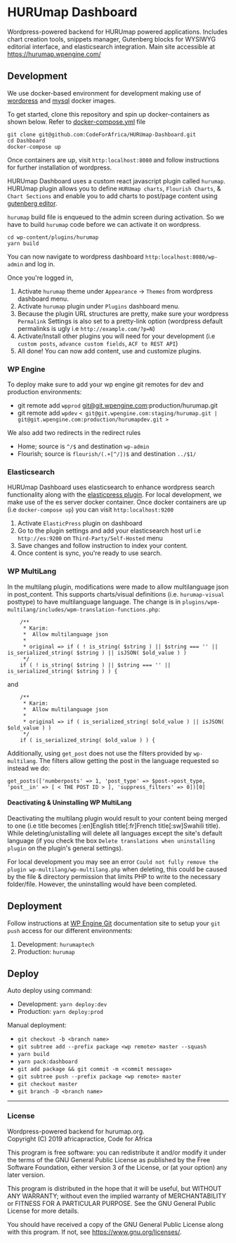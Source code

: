 # HURUmap Dashboard

Wordpress-powered backend for HURUmap powered applications. Includes chart creation tools, snippets manager, Gutenberg blocks for WYSIWYG editorial interface, and elasticsearch integration. Main site accessible at https://hurumap.wpengine.com/

## Development
We use docker-based environment for development making use of [wordpress](https://hub.docker.com/_/wordpress/) and [mysql](https://hub.docker.com/_/mysql) docker images.

To get started, clone this repository and spin up docker-containers as shown below. Refer to [docker-compose.yml](https://github.com/CodeForAfrica/HURUmap-Dashboard/blob/master/docker-compose.yml) file

```shell
git clone git@github.com:CodeForAfrica/HURUmap-Dashboard.git
cd Dashboard
docker-compose up
```

Once containers are up, visit `http:localhost:8080` and follow instructions for further installation of wordpress.

HURUmap Dashboard uses a custom react javascript plugin called `hurumap`. HURUmap plugin allows you to define `HURUmap charts`, `Flourish Charts`, & `Chart Sections` and enable you to add charts to post/page content using [gutenberg editor](https://wordpress.org/gutenberg/).

`hurumap` build file is enqueued to the admin screen during activation. So we have to build `hurumap` code before we can activate it on wordpress.

```shell
cd wp-content/plugins/hurumap
yarn build
```

You can now navigate to wordpress dashboard `http:localhost:8080/wp-admin` and log in.

Once you're logged in,

1. Activate `hurumap` theme under `Appearance` -> `Themes` from wordpress dashboard menu. 
2. Activate `hurumap` plugin under `Plugins` dashboard menu.
3. Because the plugin URL structures are pretty, make sure your wordpress `Permalink` Settings is also set to a pretty-link option (wordpress default permalinks is ugly i.e `http://example.com/?p=N`)
4. Activate/Install other plugins you will need for your development (i.e `custom posts`, `advance custom fields`, `ACF to REST API`)
5. All done! You can now add content, use and customize plugins.

### WP Engine

To deploy make sure to add your wp engine git remotes for dev and production environments:

- git remote add `wpprod` git@git.wpengine.com:production/hurumap.git
- git remote add `wpdev` `< git@git.wpengine.com:staging/hurumap.git | git@git.wpengine.com:production/hurumapdev.git >`

We also add two redirects in the redirect rules

- Home; source is `^/$` and destination `wp-admin`
- Flourish; source is `flourish/(.+[^/])$` and destination `../$1/`

### Elasticsearch
HURUmap Dashboard uses elasticsearch to enhance wordpress search functionality along with the [elasticpress plugin](https://wordpress.org/plugins/elasticpress/).  For local development, we make use of the es server docker container. Once docker containers are up (i.e `docker-compose up`) you can visit `http:localhost:9200` 

1. Activate `ElasticPress` plugin on dashboard
2. Go to the plugin settings and add your elasticsearch host url i.e `http://es:9200` on `Third-Party/Self-Hosted` menu
3. Save changes and follow instruction to index your content.
4. Once content is sync, you're ready to use search. 


### WP MultiLang

In the multilang plugin, modifications were made to allow multilanguage json in post_content. This supports charts/visual definitions (i.e. `hurumap-visual` posttype) to have multilanguage language. The change is in `plugins/wpm-multilang/includes/wpm-translation-functions.php`:

```
	/**
	 * Karim:
	 *  Allow multilanguage json
	 * 
	 * original => if ( ! is_string( $string ) || $string === '' || is_serialized_string( $string ) || isJSON( $old_value ) )
	 */
	if ( ! is_string( $string ) || $string === '' || is_serialized_string( $string ) ) { 
```

and 

```
	/**
	 * Karim:
	 *  Allow multilanguage json
	 * 
	 * original => if ( is_serialized_string( $old_value ) || isJSON( $old_value ) ) 
	 */
	if ( is_serialized_string( $old_value ) ) {
```

Additionally, using `get_post` does not use the filters provided by `wp-multilang`. The filters allow getting the post in the language requested so instead we do:

```
get_posts(['numberposts' => 1, 'post_type' => $post->post_type, 'post__in' => [ < THE POST ID > ], 'suppress_filters' => 0])[0]
```

#### Deactivating & Uninstalling WP MultiLang
Deactivating the multilang plugin would result to your content being merged to one (i.e title becomes [:en]English title[:fr]French title[:sw]Swahili title). While deleting/unistalling will delete all languages except the site's default language (if you check the box `Delete translations when uninstalling plugin` on the plugin's general settings).

For local development you may see an error `Could not fully remove the plugin wp-multilang/wp-multilang.php` when deleting, this could be caused by the file & directory permission that limits PHP to write to the necessary folder/file. However, the uninstalling would have been completed. 


## Deployment

Follow instructions at [WP Engine Git](https://wpengine.com/git/) documentation site to setup your `git push` access for our different environments:

1. Development: `hurumaptech`
2. Production: `hurumap`

## Deploy

Auto deploy using command:

- Development: `yarn deploy:dev`
- Production: `yarn deploy:prod`

Manual deployment:

- `git checkout -b <branch name>`
- `git subtree add --prefix package <wp remote> master --squash`
- `yarn build`
- `yarn pack:dashboard`
- `git add package && git commit -m <commit message>`
- `git subtree push --prefix package <wp remote> master`
- `git checkout master`
- `git branch -D <branch name>`


---

### License

Wordpress-powered backend for hurumap.org.  
Copyright (C) 2019  africapractice, Code for Africa

This program is free software: you can redistribute it and/or modify
it under the terms of the GNU General Public License as published by
the Free Software Foundation, either version 3 of the License, or
(at your option) any later version.

This program is distributed in the hope that it will be useful,
but WITHOUT ANY WARRANTY; without even the implied warranty of
MERCHANTABILITY or FITNESS FOR A PARTICULAR PURPOSE.  See the
GNU General Public License for more details.

You should have received a copy of the GNU General Public License
along with this program.  If not, see <https://www.gnu.org/licenses/>.

